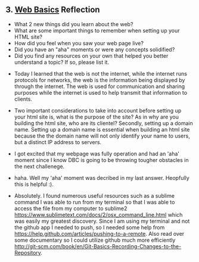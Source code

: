 ## 3. [Web Basics](3_web_basics/readme.md) Reflection

* What 2 new things did you learn about the web?
* What are some important things to remember when setting up your HTML site?
* How did you feel when you saw your web page live?
* Did you have an "aha" moments or were any concepts solidified?
* Did you find any resources on your own that helped you better understand a topic? If so, please list it.

<!-- Add your reflection here. Remove the comment markers -->

*  Today I learned that the web is not the internet, while the internet runs protocols for networks, the web is the information being displayed
by through the internet. The web is used for communication and sharing purposes while the internet is used to help transmit that information to clients.

*  Two important considerations to take into account before setting up your html site is, what is the purpose of the site? As in why are you building the html site, who are its clientel? Secondly, setting up a domain name. Setting up a domain name is essential when building an html site because the the domain name will not only identify your name to users, but a distinct IP address to servers.

*  I got excited that my webpage was fully operation and had an 'aha' moment since I know DBC is going to be throwing tougher obstacles in the next challenege. 

*  haha. Well my 'aha' moment was decribed in my last answer. Heopfully this is helpful :).

*  Absolutely. I found numerous useful resources such as a sublime command I was able to run from my terminal so that I was able to access the file from my computer to sublime2 https://www.sublimetext.com/docs/2/osx_command_line.html which was easily my greatest discovery. Since I am using my terminal and not the github app I needed to push, so I needed some help from https://help.github.com/articles/pushing-to-a-remote. Also read over some documentary so I could utilize github much more efficiently http://git-scm.com/book/en/Git-Basics-Recording-Changes-to-the-Repository.